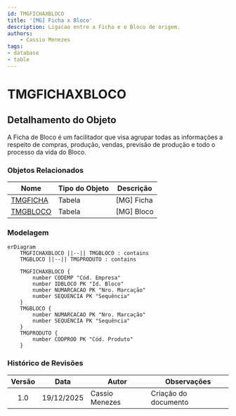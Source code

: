 ```yaml
---
id: TMGFICHAXBLOCO
title: '[MG] Ficha x Bloco'
description: Ligacao entre a Ficha e o Bloco de origem.
authors:
    - Cassio Menezes
tags: 
- database
- table
---
```

# TMGFICHAXBLOCO

## Detalhamento do Objeto

A Ficha de Bloco é um facilitador que visa agrupar todas as informações a respeito de compras, produção, vendas, previsão de produção e todo o processo da vida do Bloco. 

### Objetos Relacionados

| Nome | Tipo do Objeto | Descrição |
|--|--|--|
| [TMGFICHA](TMGFICHA.md) | Tabela | [MG] Ficha |
| [TMGBLOCO](TMGBLOCO.md) | Tabela | [MG] Bloco |

### Modelagem

```mermaid
erDiagram
    TMGFICHAXBLOCO ||--|| TMGBLOCO : contains
    TMGBLOCO ||--|| TMGPRODUTO : contains

    TMGFICHAXBLOCO {
        number CODEMP "Cód. Empresa"
        number IDBLOCO PK "Id. Bloco"
        number NUMARCACAO PK "Nro. Marcação"
        number SEQUENCIA PK "Sequência"
    }
    TMGBLOCO {
        number NUMARCACAO PK "Nro. Marcação"
        number SEQUENCIA PK "Sequência"
    }
    TMGPRODUTO {
        number CODPROD PK "Cód. Produto"
    }
```

### Histórico de Revisões

| Versão | Data | Autor | Observações |
|:--:|:--:|--|--|
| 1.0 | 19/12/2025 | Cassio Menezes | Criação do documento |
